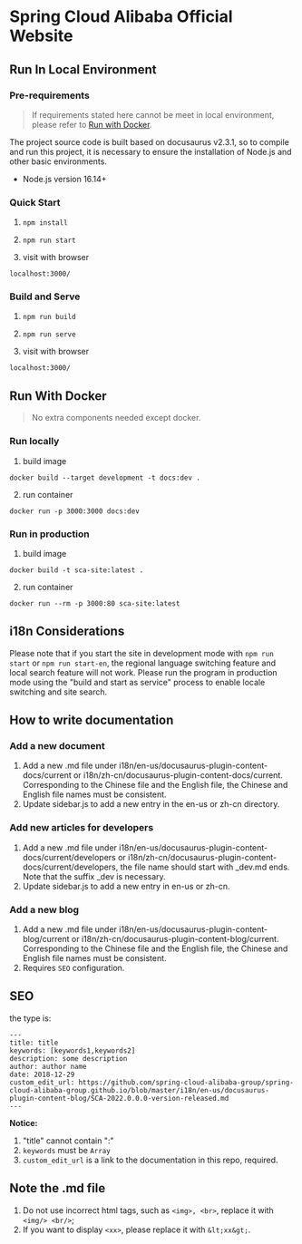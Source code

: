 # Spring Cloud Alibaba Official Website

## Run In Local Environment

### Pre-requirements

> If requirements stated here cannot be meet in local environment, please refer to [Run with Docker](#run-with-docker).

The project source code is built based on docusaurus v2.3.1, so to compile and run this project, it is necessary to ensure the installation of Node.js and other basic environments.

- Node.js version 16.14+

### Quick Start

1. `npm install`

2. `npm run start`

3. visit with browser

```shell
localhost:3000/
```

### Build and Serve

1. `npm run build`

2. `npm run serve`

3. visit with browser

```shell
localhost:3000/
```

## Run With Docker

> No extra components needed except docker.

### Run locally

1. build image

```shell
docker build --target development -t docs:dev .
```

2. run container

```shell
docker run -p 3000:3000 docs:dev
```

### Run in production

1. build image

```shell
docker build -t sca-site:latest .
```

2. run container

```shell
docker run --rm -p 3000:80 sca-site:latest
```

## i18n Considerations

Please note that if you start the site in development mode with `npm run start` or `npm run start-en`, the regional language switching feature and local search feature will not work. Please run the program in production mode using the "build and start as service" process to enable locale switching and site search.

## How to write documentation

### Add a new document

1. Add a new .md file under i18n/en-us/docusaurus-plugin-content-docs/current or i18n/zh-cn/docusaurus-plugin-content-docs/current. Corresponding to the Chinese file and the English file, the Chinese and English file names must be consistent.
2. Update sidebar.js to add a new entry in the en-us or zh-cn directory.

### Add new articles for developers

1. Add a new .md file under i18n/en-us/docusaurus-plugin-content-docs/current/developers or i18n/zh-cn/docusaurus-plugin-content-docs/current/developers, the file name should start with \_dev.md ends. Note that the suffix \_dev is necessary.
2. Update sidebar.js to add a new entry in en-us or zh-cn.

### Add a new blog

1. Add a new .md file under i18n/en-us/docusaurus-plugin-content-blog/current or i18n/zh-cn/docusaurus-plugin-content-blog/current. Corresponding to the Chinese file and the English file, the Chinese and English file names must be consistent.
2. Requires `SEO` configuration.

## SEO

the type is:

```
---
title: title
keywords: [keywords1,keywords2]
description: some description
author: author name
date: 2018-12-29
custom_edit_url: https://github.com/spring-cloud-alibaba-group/spring-cloud-alibaba-group.github.io/blob/master/i18n/en-us/docusaurus-plugin-content-blog/SCA-2022.0.0.0-version-released.md
---
```

**Notice:**

1. "title" cannot contain ":"
2. `keywords` must be `Array`
3. `custom_edit_url` is a link to the documentation in this repo, required.

## Note the .md file

1. Do not use incorrect html tags, such as `<img>, <br>`, replace it with `<img/> <br/>`;
2. If you want to display `<xx>`, please replace it with `&lt;xx&gt;`.

